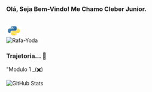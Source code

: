 ### Olá, Seja Bem-Vindo! Me Chamo Cleber Junior.
<div style="display: inline_block"><br>
  <img align="center" alt="Rafa-Python" height="30" width="40" src="https://raw.githubusercontent.com/devicons/devicon/master/icons/python/python-original.svg">
 
</div>
<img align="center" alt="Rafa-Yoda" src="https://64.media.tumblr.com/2ca526fd032ce59918aa8d2fc20e6ceb/tumblr_otpiwmWSV41qflto8o2_r1_500.gifv">

</div>

### Trajetoria... 🌆
   "Modulo 1 _(✖️)
<div>
<section>

  ![GitHub Stats](https://github-readme-stats.vercel.app/api?username=SEUUSERNAME&theme=transparent&bg_color=000&border_color=30A3DC&show_icons=true&icon_color=30A3DC&title_color=E94D5F&text_color=FFF)

</section>

</div>
   
